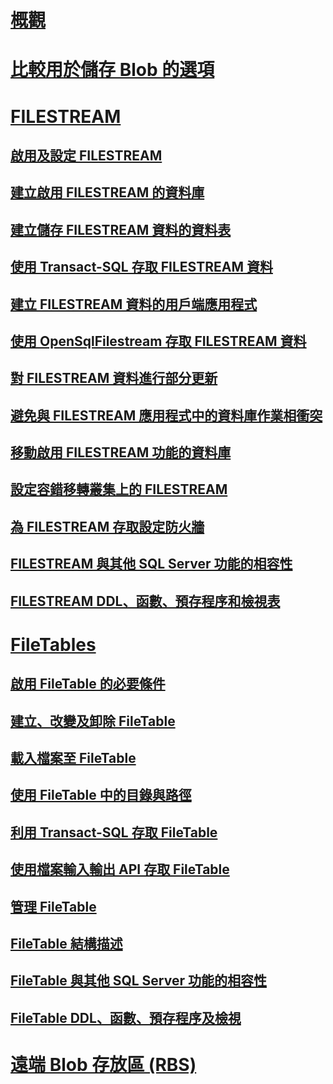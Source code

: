 # [概觀](binary-large-object-blob-data-sql-server.md)  
# [比較用於儲存 Blob 的選項](compare-options-for-storing-blobs-sql-server.md)  
# [FILESTREAM](filestream-sql-server.md)  
## [啟用及設定 FILESTREAM](enable-and-configure-filestream.md)  
## [建立啟用 FILESTREAM 的資料庫](create-a-filestream-enabled-database.md)  
## [建立儲存 FILESTREAM 資料的資料表](create-a-table-for-storing-filestream-data.md)  
## [使用 Transact-SQL 存取 FILESTREAM 資料](access-filestream-data-with-transact-sql.md)  
## [建立 FILESTREAM 資料的用戶端應用程式](create-client-applications-for-filestream-data.md)  
## [使用 OpenSqlFilestream 存取 FILESTREAM 資料](access-filestream-data-with-opensqlfilestream.md)  
## [對 FILESTREAM 資料進行部分更新](make-partial-updates-to-filestream-data.md)  
## [避免與 FILESTREAM 應用程式中的資料庫作業相衝突](avoid-conflicts-with-database-operations-in-filestream-applications.md)  
## [移動啟用 FILESTREAM 功能的資料庫](move-a-filestream-enabled-database.md)  
## [設定容錯移轉叢集上的 FILESTREAM](set-up-filestream-on-a-failover-cluster.md)  
## [為 FILESTREAM 存取設定防火牆](configure-a-firewall-for-filestream-access.md)  
## [FILESTREAM 與其他 SQL Server 功能的相容性](filestream-compatibility-with-other-sql-server-features.md)  
## [FILESTREAM DDL、函數、預存程序和檢視表](filestream-ddl-functions-stored-procedures-and-views.md)  
# [FileTables](filetables-sql-server.md)  
## [啟用 FileTable 的必要條件](enable-the-prerequisites-for-filetable.md)  
## [建立、改變及卸除 FileTable](create-alter-and-drop-filetables.md)  
## [載入檔案至 FileTable](load-files-into-filetables.md)  
## [使用 FileTable 中的目錄與路徑](work-with-directories-and-paths-in-filetables.md)  
## [利用 Transact-SQL 存取 FileTable](access-filetables-with-transact-sql.md)  
## [使用檔案輸入輸出 API 存取 FileTable](access-filetables-with-file-input-output-apis.md)  
## [管理 FileTable](manage-filetables.md)  
## [FileTable 結構描述](filetable-schema.md)  
## [FileTable 與其他 SQL Server 功能的相容性](filetable-compatibility-with-other-sql-server-features.md)  
## [FileTable DDL、函數、預存程序及檢視](filetable-ddl-functions-stored-procedures-and-views.md)  
# [遠端 Blob 存放區 (RBS)](remote-blob-store-rbs-sql-server.md)  

